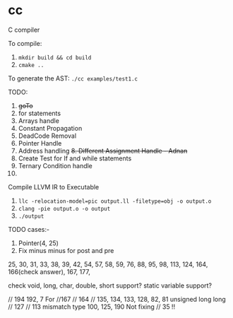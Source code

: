 # cc
C compiler

To compile:
1. `mkdir build && cd build`
2. `cmake ..`

To generate the AST:
`./cc examples/test1.c`

TODO:
1. ~~goTo~~
2. for statements
3. Arrays handle
4. Constant Propagation
5. DeadCode Removal
6. Pointer Handle
7. Address handling
~~8. Different Assignment Handle - Adnan~~
9. Create Test for If and while statements
10. Ternary Condition handle
11. 



Compile LLVM IR to Executable
1. `llc -relocation-model=pic output.ll -filetype=obj -o output.o`
2. `clang -pie output.o -o output`
3. `./output`

TODO cases:-
1. Pointer(4, 25)
2. Fix minus minus for post and pre


<!-- Failing cases:-
1. Pointers(4, 5, 13, 14, 20)
2. Do while(8)
3. goTo (10)
4. Array (15, 26)
5. Assignment Chaining (11)
6. struct (17, 18, 19, 24)
7. typedef (22) -->

25, 30, 31, 33, 38, 39, 42, 54, 57, 58, 59, 76, 88, 95, 98, 113, 124, 164, 166(check answer), 167, 177, 

check void, long, char, double, short support?
static variable support?


// 194
192, 7 For
//167
// 164
// 135, 134, 133, 128, 82, 81 unsigned long long
// 127
// 113 mismatch type
100, 125, 190 Not fixing
// 35 !!